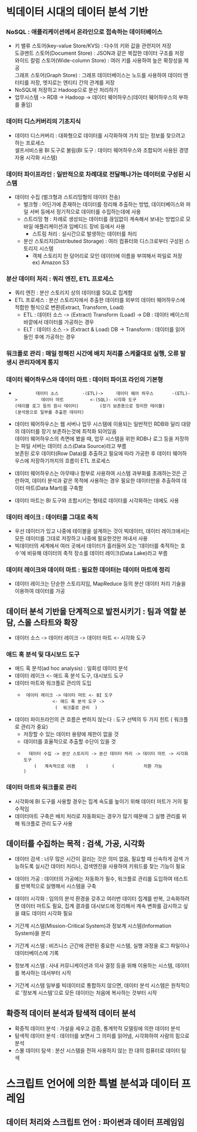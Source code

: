 # 빅데이터 시대의 데이터 분석 기반

### NoSQL : 애플리케이션에서 온라인으로 접속하는 데이터베이스
* 키 밸류 스토어(key-value Store/KVS) : 다수의 키와 값을 관련지어 저장  
  도큐멘트 스토어(Document Store) : JSON과 같은 복잡한 데이터 구조를 저장  
  와이드 칼럼 스토어(Wide-column Store) : 여러 키를 사용하여 높은 확장성을 제공  
  그래프 스토어(Graph Store) : 그래프 데이터베이스는 노드를 사용하여 데이터 엔터티를 저장, 엣지로는 엔티티 간의 관계를 저장
* NoSQL에 저장하고 Hadoop으로 분산 처리하기
* 업무시스템 -> RDB -> Hadoop -> 데이터 웨어하우스(데이터 웨어하우스의 부하를 줄임)

### 데이터 디스커버리의 기초지식
* 데이터 디스커버리 : 대화형으로 데이터를 시각화하여 가치 있는 정보를 찾으려고 하는 프로세스  
                   셀프서비스용 BI 도구로 불림(BI 도구 : 데이터 웨어하우스와 조합되어 사용된 경영자용 시각화 시스템)

### 데이터 파이프라인 : 일반적으로 차례대로 전달해나가는 데이터로 구성된 시스템
* 데이터 수집 (벌크형과 스트리밍형의 데이터 전송)
    * 벌크형 : 어딘가에 존재하는 데이터를 정리해 추출하는 방법, 데이터베이스와 파일 서버 등에서 정기적으로 데이터를 수집하는데에 사용
    * 스트리밍 형 : 차례로 생성되는 데이터를 끊임없이 계속해서 보내는 방법으로 모바일 애플리케이션과 임베디드 장비 등에서 사용
        * 스트림 처리 : 실시간으로 발생하는 데이터를 처리
    * 분산 스토리지(Distributed Storage) : 여러 컴퓨터와 디스크로부터 구성된 스토리지 시스템
        * 객체 스토리지 한 덩어리로 모인 데이터에 이름을 부여해서 파일로 저장 ex) Amazon S3

### 분산 데이터 처리 : 쿼리 엔진, ETL 프로세스
* 쿼리 엔진 : 분산 스토리지 상의 데이터를 SQL로 집계함
* ETL 프로세스 : 분산 스토리지에서 추출한 데이터를 외부의 데이터 웨어하우스에 적합한 형식으로 변환(Extract, Transform, Load)
    * ETL : 데이터 소스 -> (Extract) Transform (Load) -> DB : 데이터 베이스의 바깥에서 데이터를 가공하는 경우
    * ELT : 데이터 소스 -> (Extract & Load) DB -> Transform : 데이터를 읽어 들인 후에 가공하는 경우

### 워크플로 관리 : 매일 정해진 시간에 배치 처리를 스케줄대로 실행, 오류 발생시 관리자에게 통지

### 데이터 웨어하우스와 데이터 마트 : 데이터 파이프 라인의 기본형
*             데이터 소스         -(ETL)->     데이터 웨어 하우스       -(ETL)->         데이터 마트          <-(SQL)- 시각화 도구
      (테이블 로그 등의 원시 데이터)        (장기 보존용으로 정리한 테이블)         (분석용으로 일부를 추출한 데이터)

* 데이터 웨어하우스는 웹 서버나 업무 시스템에 이용되는 일반적인 RDB와 달리 대량의 데이터를 장기 보존하는것에 최적화 되어있음  
  데이터 웨어하우스의 측면에 봤을 때, 업무 시스템을 위한 RDB나 로그 등을 저장하는 파일 서버는 데이터 소스(Data Source)라고 부름  
  보존된 로우 데이터(Row Data)를 추출하고 필요에 따라 가공한 후 데이터 웨어하우스에 저장하기까지의 흐름이 ETL 프로세스  

* 데이터 웨어하우스는 아무때나 함부로 사용하여 시스템 과부화를 초래하는것은 곤란하여, 데이터 분석과 같은 목적에 사용하는 경우 필요한 데이터만을 추출하여 데이터 마트(Data Mart)를 구축함
* 데이터 마트는 BI 도구와 조합시키는 형테로 데이터를 시각화하는 데에도 사용

### 데이터 레이크 : 데이터를 그대로 축적
* 우선 데이터가 있고 나중에 테이블을 설계하는 것이 빅데이터, 데이터 레이크에서는 모든 데이터를 그대로 저장하고 나중에 필요한것만 꺼내서 사용
* 빅데이터의 세계에서 여러 곳에서 데이터가 흘러들어 오는 '데이터를 축적하는 호수'에 비유해 데이터의 축적 장소를 데이터 레이크(Data Lake)라고 부름

### 데이터 레이크와 데이터 마트 : 필요한 데이터는 데이터 마트에 정리
* 데이터 레이크는 단순한 스토리지임, MapReduce 등의 분산 데이터 처리 기술을 이용하여 데이터를 가공

## 데이터 분석 기반을 단계적으로 발전시키기 : 팀과 역할 분담, 스몰 스타트와 확장
* 데이터 소스 -> 데이터 레이크 -> 데이터 마트 <- 시각화 도구

### 애드 혹 분석 및 대시보드 도구
* 애드 혹 분석(ad hoc analysis) : 일회성 데이터 분석
* 데이터 레이크 <- 애드 혹 분석 도구, 대시보드 도구
* 데이터 마트와 워크플로 관리의 도입
    *      데이터 레이크 -> 데이터 마트 <- BI 도구
                     <- 애드 혹 분석 도구 ->
                      (  워크플로 관리  )

* 데이터 파이프라인의 큰 흐름은 변하지 않는다 : 도구 선택의 두 가지 힌트 ( 워크플로 관리가 중요)
    * 저장할 수 있는 데이터 용량에 제한이 없을 것
    * 데이터를 효율적으로 추출할 수단이 있을 것
    *       데이터 수집 -> 분산 스토리지 -> 분산 데이터 처리 -> 데이터 마트 -> 시각화 도구
              (   계속적으로 이용    )         (           치환 가능           )

### 데이터 마트와 워크플로 관리
* 시각화에 BI 도구를 사용할 경우는 집계 속도를 높이기 위해 데이터 마트가 거의 필수적임
* 데이터마트 구축은 배치 처리로 자동화되는 경우가 많기 때문에 그 실행 관리를 위해 워크플로 관리 도구 사용

## 데이터를 수집하는 목적 : 검색, 가공, 시각화
* 데이터 검색 : 너무 많은 시간이 걸리는 것은 의미 없음, 필요할 때 신속하게 검색 가능하도록 실시간 데이터 처리나, 검색엔진을 사용하여 키워드를 찾는 기능이 필요
* 데이터 가공 : 데이터의 가공에는 자동화가 필수, 워크플로 관리를 도입하여 테스트를 반복적으로 실행해서 시스템을 구축
* 데이터 시각화 : 임의의 분석 환경을 갖추고 여러번 데이터 집계를 반복, 고속화하려면 데이터 마트도 필요, 집계 결과를 대시보드에 정리해서 계속 변화를 감시하고 싶을 떄도 데이터 시각화 필요


* 기간계 시스템(Mission-Critical System)과 정보계 시스템(Information System)을 분리
* 기간계 시스템 : 비즈니스 근간에 관련된 중요한 시스템, 실행 과정을 로그 파일이나 데이터베이스에 기록
* 정보계 시스템 : 사내 커뮤니케이션과 의사 결정 등을 위해 이용하는 시스템, 데이터를 복사하는 데서부터 시작
* 기간계 시스템 일부를 빅데이터로 통합하지 않으면, 데이터 분석 시스템은 원칙적으로 '정보계 시스템'으로 모든 데이터는 처음에 복사하는 것부터 시작

## 확증적 데이터 분석과 탐색적 데이터 분석
* 확증적 데이터 분석 : 가설을 세우고 검증, 통계학적 모델링에 의한 데이터 분석
* 탐색적 데이터 분석 : 데이터를 보면서 그 의미를 읽어냄, 시각화하여 사람의 힘으로 분석
* 스몰 데이터 탐색 : 분산 시스템을 전혀 사용하지 않는 한 대의 컴퓨터로 데이터 탐색

# 스크립트 언어에 의한 특별 분석과 데이터 프레임
## 데이터 처리와 스크립트 언어 : 파이썬과 데이터 프레임임
